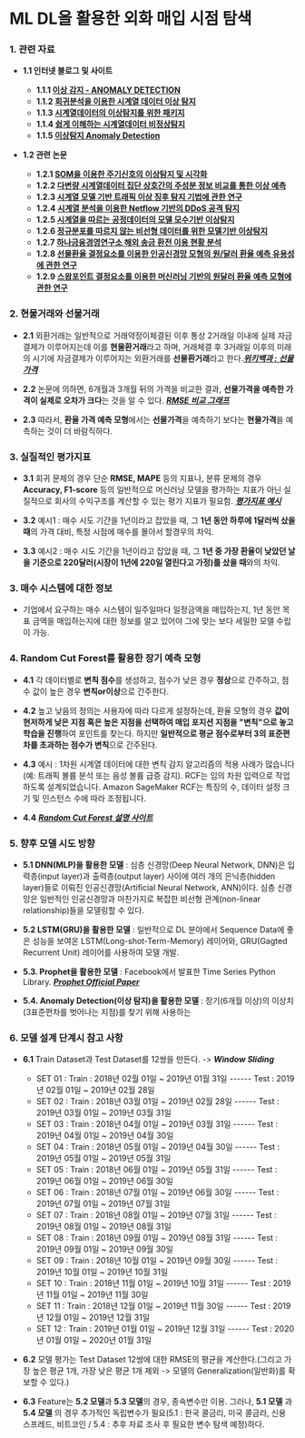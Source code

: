# ML DL을 활용한 외화 매입 시점 탐색

### 1. 관련 자료

- **1.1 인터넷 블로그 및 사이트**

  - **1.1.1 [이상 감지 - ANOMALY DETECTION](http://intothedata.com/02.scholar_category/anomaly_detection)**
  - **1.1.2 [회귀분석을 이용한 시계열 데이터 이상 탐지](https://brunch.co.kr/@gimmesilver/4)** 
  - **1.1.3 [시계열데이터의 이상탐지를 위한 패키지](https://daewonyoon.tistory.com/m/289)**
  - **1.1.4 [쉽게 이해하는 시계열데이터 비정상탐지](https://blog.ex-em.com/m/1146)**
  - **1.1.5 [이상탐지 Anomaly Detection](https://h3imdallr.github.io/2017-06-20/anomaly_detection/)**
  
- **1.2 관련 논문**
  - **1.2.1 [SOM을 이용한 주기신호의 이상탐지 및 시각화](https://github.com/ajskdlf64/Project-Anomaly-Detection-For-Exchange-Rate/blob/master/%EC%B0%B8%EA%B3%A0%EC%9E%90%EB%A3%8C/SOM%EC%9D%84%20%EC%9D%B4%EC%9A%A9%ED%95%9C%20%EC%A3%BC%EA%B8%B0%EC%8B%A0%ED%98%B8%EC%9D%98%20%EC%9D%B4%EC%83%81%ED%83%90%EC%A7%80%20%EB%B0%8F%20%EC%8B%9C%EA%B0%81%ED%99%94.pdf)**
  - **1.2.2 [다변량 시계열데이터 집단 상호간의 주성분 정보 비교를 통한 이상 예측](https://github.com/ajskdlf64/Project-Anomaly-Detection-For-Exchange-Rate/blob/master/%EC%B0%B8%EA%B3%A0%EC%9E%90%EB%A3%8C/%EB%8B%A4%EB%B3%80%EB%9F%89%20%EC%8B%9C%EA%B3%84%EC%97%B4%EB%8D%B0%EC%9D%B4%ED%84%B0%20%EC%A7%91%EB%8B%A8%20%EC%83%81%ED%98%B8%EA%B0%84%EC%9D%98%20%EC%A3%BC%EC%84%B1%EB%B6%84%20%EC%A0%95%EB%B3%B4%20%EB%B9%84%EA%B5%90%EB%A5%BC%20%ED%86%B5%ED%95%9C%20%EC%9D%B4%EC%83%81%20%EC%98%88%EC%B8%A1.pdf)**
  - **1.2.3 [시계열 모델 기반 트래픽 이상 징후 탐지 기법에 관한 연구](https://github.com/ajskdlf64/Project-Anomaly-Detection-For-Exchange-Rate/blob/master/%EC%B0%B8%EA%B3%A0%EC%9E%90%EB%A3%8C/%EC%8B%9C%EA%B3%84%EC%97%B4%20%EB%AA%A8%EB%8D%B8%20%EA%B8%B0%EB%B0%98%20%ED%8A%B8%EB%9E%98%ED%94%BD%20%EC%9D%B4%EC%83%81%20%EC%A7%95%ED%9B%84%20%ED%83%90%EC%A7%80%20%EA%B8%B0%EB%B2%95%EC%97%90%20%EA%B4%80%ED%95%9C%20%EC%97%B0%EA%B5%AC.pdf)**
  - **1.2.4 [시계열 분석을 이용한 Netflow 기반의 DDoS 공격 탐지](https://github.com/ajskdlf64/Project-Anomaly-Detection-For-Exchange-Rate/blob/master/%EC%B0%B8%EA%B3%A0%EC%9E%90%EB%A3%8C/%EC%8B%9C%EA%B3%84%EC%97%B4%20%EB%B6%84%EC%84%9D%EC%9D%84%20%EC%9D%B4%EC%9A%A9%ED%95%9C%20Netflow%20%EA%B8%B0%EB%B0%98%EC%9D%98%20DDoS%20%EA%B3%B5%EA%B2%A9%20%ED%83%90%EC%A7%80.pdf)**
  - **1.2.5 [시계열을 따르는 공정데이터의 모델 모수기반 이상탐지](https://github.com/ajskdlf64/Project-Anomaly-Detection-For-Exchange-Rate/blob/master/%EC%B0%B8%EA%B3%A0%EC%9E%90%EB%A3%8C/%EC%8B%9C%EA%B3%84%EC%97%B4%EC%9D%84%20%EB%94%B0%EB%A5%B4%EB%8A%94%20%EA%B3%B5%EC%A0%95%EB%8D%B0%EC%9D%B4%ED%84%B0%EC%9D%98%20%EB%AA%A8%EB%8D%B8%20%EB%AA%A8%EC%88%98%EA%B8%B0%EB%B0%98%20%EC%9D%B4%EC%83%81%ED%83%90%EC%A7%80.pdf)**
  - **1.2.6 [정규분포를 따르지 않는 비선형 데이터를 위한 모델기반 이상탐지](https://github.com/ajskdlf64/Project-Anomaly-Detection-For-Exchange-Rate/blob/master/%EC%B0%B8%EA%B3%A0%EC%9E%90%EB%A3%8C/%EC%A0%95%EA%B7%9C%EB%B6%84%ED%8F%AC%EB%A5%BC%20%EB%94%B0%EB%A5%B4%EC%A7%80%20%EC%95%8A%EB%8A%94%20%EB%B9%84%EC%84%A0%ED%98%95%20%EB%8D%B0%EC%9D%B4%ED%84%B0%EB%A5%BC%20%EC%9C%84%ED%95%9C%20%EB%AA%A8%EB%8D%B8%EA%B8%B0%EB%B0%98%20%EC%9D%B4%EC%83%81%ED%83%90%EC%A7%80.pdf)**
  - **1.2.7 [하나금융경영연구소 해외 송금 환전 이용 현황 분석](https://github.com/ajskdlf64/Exchange-Rate-Point-Search/blob/master/%EC%B0%B8%EA%B3%A0%EC%9E%90%EB%A3%8C/%5B%ED%95%98%EB%82%98%EA%B8%88%EC%9C%B5%EA%B2%BD%EC%98%81%EC%97%B0%EA%B5%AC%EC%86%8C%5D%20%ED%95%B4%EC%99%B8%20%EC%86%A1%EA%B8%88%20%20%ED%99%98%EC%A0%84%20%EC%9D%B4%EC%9A%A9%20%ED%98%84%ED%99%A9%20%EB%B6%84%EC%84%9D.pdf)**
  - **1.2.8 [선물환율 결정요소를 이용한 인공신경망 모형의 원/달러 환율 예측 유용성에 관한 연구](https://github.com/ajskdlf64/Exchange-Rate-Point-Search/blob/master/%EC%B0%B8%EA%B3%A0%EC%9E%90%EB%A3%8C/%EC%84%A0%EB%AC%BC%ED%99%98%EC%9C%A8_%EA%B2%B0%EC%A0%95%EC%9A%94%EC%86%8C%EB%A5%BC_%EC%9D%B4%EC%9A%A9%ED%95%9C_.pdf)**
  - **1.2.9 [스왑포인트 결정요소를 이용한 머신러닝 기반의 원달러 환율 예측 모형에 관한 연구](https://github.com/ajskdlf64/Exchange-Rate-Point-Search/blob/master/%EC%B0%B8%EA%B3%A0%EC%9E%90%EB%A3%8C/%EC%8A%A4%EC%99%91%ED%8F%AC%EC%9D%B8%ED%8A%B8%20%EA%B2%B0%EC%A0%95%EC%9A%94%EC%86%8C%EB%A5%BC%20%EC%9D%B4%EC%9A%A9%ED%95%9C%20%EB%A8%B8%EC%8B%A0%EB%9F%AC%EB%8B%9D%20%EA%B8%B0%EB%B0%98%EC%9D%98%20%EC%9B%90%EB%8B%AC%EB%9F%AC%20%ED%99%98%EC%9C%A8%20%EC%98%88%EC%B8%A1%20%EB%AA%A8%ED%98%95%EC%97%90%20%EA%B4%80%ED%95%9C%20%EC%97%B0%EA%B5%AC.pdf)**



### 2. 현물거래와 선물거래

  - **2.1** 외환거래는 일반적으로 거래약정이체결된 이후 통상 2거래일 이내에 실제 자금결제가 이루어지는데 이를 **현물환거래**라고 하며, 거래체결 후 3거래일 이후의 미래의 시기에 자금결제가 이루어지는 외환거래를 **선물환거래**라고 한다.***[위키백과 : 선물가격](https://ko.wikipedia.org/wiki/%EC%84%A0%EB%AC%BC_(%EA%B8%88%EC%9C%B5))***


  - **2.2** 논문에 의하면, 6개월과 3개월 뒤의 가격을 비교한 결과, **선물가격을 예측한 가격이 실제로 오차가 크다**는 것을 알 수 있다. ***[RMSE 비교 그래프](https://github.com/ajskdlf64/Exchange-Rate-Point-Search/blob/master/%ED%9A%8C%EC%9D%98%EB%A1%9D/RMSE%EB%B9%84%EA%B5%90.png)***


  - **2.3** 따라서, **환율 가격 예측 모형**에서는 **선물가격**을 예측하기 보다는 **현물가격**을 예측하는 것이 더 바람직하다.



### 3. 실질적인 평가지표

 - **3.1** 회귀 문제의 경우 단순 **RMSE, MAPE** 등의 지표나, 분류 문제의 경우 **Accuracy, F1-score** 등의 일반적으로 머신러닝 모델을 평가하는 지표가 아닌 실질적으로 회사의 수익구조를 계산할 수 있는 평가 지표가 필요함. ***[평가지표 예시](https://github.com/ajskdlf64/Exchange-Rate-Point-Search/blob/master/%ED%9A%8C%EC%9D%98%EB%A1%9D/%ED%8F%89%EA%B0%80%EC%A7%80%EB%A3%8C%20%EC%98%88%EC%8B%9C.png)***
   
 - **3.2** 예시1 : 매수 시도 기간을 1년이라고 잡았을 때, 그 **1년 동안 하루에 1달러씩 샀을 때**의 가격 대비, 특정 시점에 매수를 몰아서 할경우의 차익.
   
 - **3.3** 예시2 : 매수 시도 기간을 1년이라고 잡았을 때, 그 **1년 중 가장 환율이 낮았던 날을 기준으로 220달러(시장이 1년에 220일 열린다고 가정)를 샀을 때**와의 차익.



### 3. 매수 시스템에 대한 정보

   - 기업에서 요구하는 매수 시스템이 일주일마다 일정금액을 매입하는지, 1년 동안 목표 금액을 매입하는지에 대한 정보를 알고 있어야 그에 맞는 보다 세밀한 모델 수립이 가능.



### 4. Random Cut Forest를 활용한 장기 예측 모형

 - **4.1** 각 데이터별로 **변칙 점수**를 생성하고, 점수가 낮은 경우 **정상**으로 간주하고, 점수 값이 높은 경우 **변칙or이상**으로 간주한다.


 - **4.2** 높고 낮음의 정의는 사용자에 따라 다르게 설정하는데, 환율 모형의 경우 **값이 현저하게 낮은 지점 혹은 높은 지점을 선택하여 매입 포지션 지점을 "변칙"으로 놓고 학습을 진행**하여 포인트를 찾는다. 하지만 **일반적으로 평균 점수로부터 3의 표준편차를 초과하는 점수가 변칙**으로 간주된다.


 - **4.3** 예시 : 1차원 시계열 데이터에 대한 변칙 감지 알고리즘의 적용 사례가 많습니다(예: 트래픽 볼륨 분석 또는 음성 볼륨 급증 감지). RCF는 임의 차원 입력으로 작업하도록 설계되었습니다. Amazon SageMaker RCF는 특징의 수, 데이터 설정 크기 및 인스턴스 수에 따라 조정됩니다.


 - **4.4** ***[Random Cut Forest 설명 사이트](https://docs.aws.amazon.com/ko_kr/sagemaker/latest/dg/randomcutforest.html)***



### 5. 향후 모델 시도 방향

 -  **5.1 DNN(MLP)을 활용한 모델** : 심층 신경망(Deep Neural Network, DNN)은 입력층(input layer)과 출력층(output layer) 사이에 여러 개의 은닉층(hidden layer)들로 이뤄진 인공신경망(Artificial Neural Network, ANN)이다. 심층 신경망은 일반적인 인공신경망과 마찬가지로 복잡한 비선형 관계(non-linear relationship)들을 모델링할 수 있다.


 -  **5.2 LSTM(GRU)을 활용한 모델** : 일반적으로 DL 분야에서 Sequence Data에 좋은 성능을 보여온 LSTM(Long-shot-Term-Memory) 레이어와, GRU(Gagted Recurrent Unit) 레이어를 사용하여 모델 개발.


 -  **5.3. Prophet을 활용한 모델** : Facebook에서 발표한 Time Series Python Library. ***[Prophet Official Paper](https://peerj.com/preprints/3190.pdf)***


 -  **5.4. Anomaly Detection(이상 탐지)을 활용한 모델** : 장기(6개월 이상)의 이상치(3표준편차를 벗어나는 지점)를 찾기 위해 사용하는 



### 6. 모델 설계 단계시 참고 사항

 - **6.1** Train Dataset과 Test Dataset를 12쌍을 만든다. -> ***Window Sliding***
   - SET 01 : Train : 2018년 02월 01일 ~ 2019년 01월 31일 ------ Test : 2019년 02월 01일 ~ 2019년 02월 28일 
   - SET 02 : Train : 2018년 03월 01일 ~ 2019년 02월 28일 ------ Test : 2019년 03월 01일 ~ 2019년 03월 31일 
   - SET 03 : Train : 2018년 04월 01일 ~ 2019년 03월 31일 ------ Test : 2019년 04월 01일 ~ 2019년 04월 30일 
   - SET 04 : Train : 2018년 05월 01일 ~ 2019년 04월 30일 ------ Test : 2019년 05월 01일 ~ 2019년 05월 31일 
   - SET 05 : Train : 2018년 06월 01일 ~ 2019년 05월 31일 ------ Test : 2019년 06월 01일 ~ 2019년 06월 30일 
   - SET 06 : Train : 2018년 07월 01일 ~ 2019년 06월 30일 ------ Test : 2019년 07월 01일 ~ 2019년 07월 31일 
   - SET 07 : Train : 2018년 08월 01일 ~ 2019년 07월 31일 ------ Test : 2019년 08월 01일 ~ 2019년 08월 31일 
   - SET 08 : Train : 2018년 09월 01일 ~ 2019년 08월 31일 ------ Test : 2019년 09월 01일 ~ 2019년 09월 30일 
   - SET 09 : Train : 2018년 10월 01일 ~ 2019년 09월 30일 ------ Test : 2019년 10월 01일 ~ 2019년 10월 31일 
   - SET 10 : Train : 2018년 11월 01일 ~ 2019년 10월 31일 ------ Test : 2019년 11월 01일 ~ 2019년 11월 30일 
   - SET 11 : Train : 2018년 12월 01일 ~ 2019년 11월 30일 ------ Test : 2019년 12월 01일 ~ 2019년 12월 31일 
   - SET 12 : Train : 2019년 01월 01일 ~ 2019년 12월 31일 ------ Test : 2020년 01월 01일 ~ 2020년 01월 31일 
   
 - **6.2** 모델 평가는 Test Dataset 12쌍에 대한 RMSE의 평균을 계산한다.(그리고 가장 높은 평균 1개, 가장 낮은 평균 1개 제외 -> 모델의 Generalization(일반화)를 확보할 수 있다.)


 - **6.3** Feature는 **5.2 모델**과 **5.3 모델**의 경우, 종속변수만 이용. 그러나, **5.1 모델** 과 **5.4 모델** 의 경우 추가적인 독립변수가 필요(5.1 : 한국 콜금리, 미국 콜금라, 신용 스프레드, 비트코인 / 5.4 : 추후 자료 조사 후 필요한 변수 탐색 예정)하다. 
